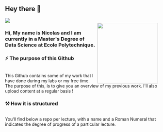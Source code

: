 ## Hey there :wave:
![](https://visitor-badge.glitch.me/badge?page_id=nicolasbsn.nicolasbsn)
<br />
<img align='right' src='https://media.giphy.com/media/bcKmIWkUMCjVm/giphy.gif' width='200"'>
### Hi, My name is Nicolas and I am currently in a Master's Degree of Data Science at Ecole Polytechnique.

### ⚡️ The purpose of this Github
<br />
This Github contains some of my work that I have done during my labs or my free time. The purpose of this, is to give you an overview of my previous work. I'll also upload content at a regular basis !

### ⚒️ How it is structured
<br />
You'll find below a repo per lecture, with a name and a Roman Numeral that indicates the degree of progress of a particular lecture.
